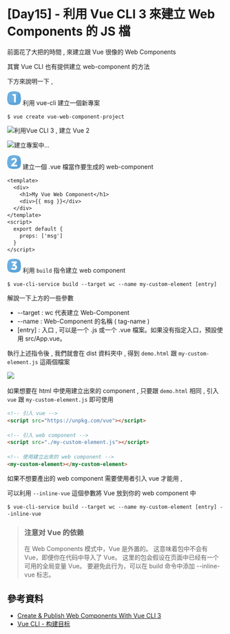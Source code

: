 # [Day15] - 利用 Vue CLI 3 來建立 Web Components 的 JS 檔

前面花了大把的時間 , 來建立跟 Vue 很像的 Web Components 

其實 Vue CLI 也有提供建立 web-component 的方法

下方來說明一下 , 

![one](https://raw.githubusercontent.com/andrew781026/ithome_ironman_2021/master/day-06/number-icon/one.png) 利用 vue-cli 建立一個新專案 

```shell script
$ vue create vue-web-component-project
```

![利用Vue CLI 3 , 建立 Vue 2](https://i.imgur.com/LP6N8oW.png)

![建立專案中...](https://i.imgur.com/mNuzsp9.png)

![two](https://raw.githubusercontent.com/andrew781026/ithome_ironman_2021/master/day-06/number-icon/two.png) 建立一個 .vue 檔當作要生成的 web-component

```vue
<template>
  <div>
    <h1>My Vue Web Component</h1>
    <div>{{ msg }}</div>
  </div>
</template>
<script>
  export default {
    props: ['msg']
  }
</script>
```

![three](https://raw.githubusercontent.com/andrew781026/ithome_ironman_2021/master/day-06/number-icon/three.png) 利用 `build` 指令建立 web component

```shell
$ vue-cli-service build --target wc --name my-custom-element [entry]
```

解說一下上方的一些參數

- --target : wc 代表建立 Web-Component
- --name : Web-Component 的名稱 ( tag-name )
- [entry] : 入口 , 可以是一个 .js 或一个 .vue 檔案。如果没有指定入口，預設使用 src/App.vue。

執行上述指令後 , 我們就會在 dist 資料夾中 , 得到 `demo.html` 跟 `my-custom-element.js` 這兩個檔案 

![](https://i.imgur.com/CXwbcsW.png)

如果想要在 html 中使用建立出來的 component , 只要跟 `demo.html` 相同 , 引入 `vue` 跟 `my-custom-element.js` 即可使用

```html
<!-- 引入 vue -->
<script src="https://unpkg.com/vue"></script>

<!-- 引入 web component -->
<script src="./my-custom-element.js"></script>

<!-- 使用建立出來的 web component -->
<my-custom-element></my-custom-element>
```

如果不想要產出的 web component 需要使用者引入 vue 才能用 , 

可以利用 `--inline-vue` 這個參數將 Vue 放到你的 web component 中

```shell
$ vue-cli-service build --target wc --name my-custom-element [entry] --inline-vue
```

> ### 注意对 Vue 的依赖
>  
> 在 Web Components 模式中，Vue 是外置的。
> 这意味着包中不会有 Vue，即便你在代码中导入了 Vue。
> 这里的包会假设在页面中已经有一个可用的全局变量 Vue。
> 要避免此行为，可以在 build 命令中添加 --inline-vue 标志。

## 參考資料 

- [Create & Publish Web Components With Vue CLI 3](https://vuejsdevelopers.com/2018/05/21/vue-js-web-component/)
- [Vue CLI - 构建目标](https://cli.vuejs.org/zh/guide/build-targets.html#%E5%BA%94%E7%94%A8)
